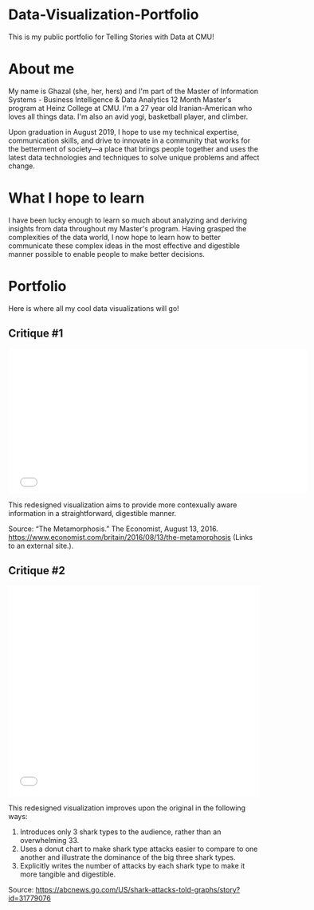 # Data-Visualization-Portfolio
This is my public portfolio for Telling Stories with Data at CMU!

# About me
My name is Ghazal (she, her, hers) and I'm part of the Master of Information Systems - Business Intelligence & Data Analytics 12 Month Master's program at Heinz College at CMU. I'm a 27 year old Iranian-American who loves all things data. I'm also an avid yogi, basketball player, and climber. 

Upon graduation in August 2019, I hope to use my technical expertise, communication skills, and drive to innovate in a community that works for the betterment of society—a place that brings people together and uses the latest data technologies and techniques to solve unique problems and affect change. 

# What I hope to learn
I have been lucky enough to learn so much about analyzing and deriving insights from data throughout my Master's program. Having grasped the complexities of the data world, I now hope to learn how to better communicate these complex ideas in the most effective and digestible manner possible to enable people to make better decisions. 

# Portfolio
Here is where all my cool data visualizations will go!

## Critique #1
<iframe title="Social Media: Transformation in The Labour Party" aria-label="Bar Chart" src="//datawrapper.dwcdn.net/a7XeD/2/" scrolling="no" frameborder="0" style="border: none;" width="600" height="291"></iframe>

This redesigned visualization aims to provide more contexually aware information in a straightforward, digestible manner. 

Source: “The Metamorphosis.” The Economist, August 13, 2016. https://www.economist.com/britain/2016/08/13/the-metamorphosis (Links to an external site.).

## Critique #2
<iframe title="'Big Three' Blamed for Most Attacks" aria-label="Interactive donut chart" id="datawrapper-chart-TRNNj" src="//datawrapper.dwcdn.net/TRNNj/1/" scrolling="no" frameborder="0" style="width: 0; min-width: 100% !important; border: none;" height="424"></iframe><script type="text/javascript">!function(){"use strict";window.addEventListener("message",function(a){if(void 0!==a.data["datawrapper-height"])for(var e in a.data["datawrapper-height"]){var t=document.getElementById("datawrapper-chart-"+e)||document.querySelector("iframe[src*='"+e+"']");t&&(t.style.height=a.data["datawrapper-height"][e]+"px")}})}();</script>

This redesigned visualization improves upon the original in the following ways:

1. Introduces only 3 shark types to the audience, rather than an overwhelming 33. 
2. Uses a donut chart to make shark type attacks easier to compare to one another and illustrate the dominance of the big three shark types. 
3. Explicitly writes the number of attacks by each shark type to make it more tangible and digestible. 

Source: https://abcnews.go.com/US/shark-attacks-told-graphs/story?id=31779076
